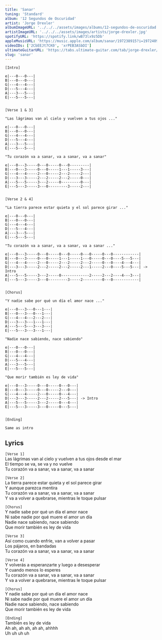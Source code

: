 ```yaml
---
title: 'Sanar'
tuning: 'Standard'
album: '12 Segundos de Oscuridad'
artist: 'Jorge Drexler'
albumImageURL: '../../../assets/images/albums/12-segundos-de-oscuridad.jpg'
artistImageURL: '../../../assets/images/artists/jorge-drexler.jpg'
spotifyURL: 'https://spotify.link/wB73lx9z5Db'
appleMusicURL: 'https://music.apple.com/album/sanar/197238915?i=197240964&l'
videoIDs: ['2CbEEJt7CK0', 'xrPEB3ASbDI']
ultimateGuitarURL: 'https://tabs.ultimate-guitar.com/tab/jorge-drexler/sanar-tabs-4067554'
slug: 'sanar'
---
```


```
[Intro]

e|---0---0---|
B|---0---0---|
G|---4---4---|
D|---5---4---|
A|---3---5---|
E|---5---5---|


[Verse 1 & 3]

"Las lágrimas van al cielo y vuelven a tus ojos ..."

e|---0---0---|
B|---0---0---|
G|---4---4---|
D|---5---4---|
A|---3---5---|
E|---5---5---|

"Tu corazón va a sanar, va a sanar, va a sanar"

e|---0---3-----0---0-----0---0---------|
B|---0---3-----0---0-----1---1-----3---|
G|---4---4-----2---0-----2---2-----2---|
D|---3---3-----2---2-----2---2-----0---|
A|---5---5-----3---2-----0---------0---|
E|---5---3-----3---0---------3-----2---|


[Verse 2 & 4]

"La tierra parece estar quieta y el sol parece girar ..."

e|---0---0---|
B|---0---0---|
G|---4---4---|
D|---5---4---|
A|---3---5---|
E|---5---5---|

"Tu corazón va a sanar, va a sanar, va a sanar ..."

e|---0---3-----0---0-----0---0-----0---0-----0---0------------|
B|---0---3-----0---0-----1---1-----1---0-----0---0----5---5---|
G|---4---4-----2---0-----2---2-----2---2-----0---0----4---4---|
D|---3---3-----2---2-----2---2-----2---1-----2---0----5---5---| -> Intro
A|---5---5-----3---2-----0-------------2-----2---2----4---3---|
E|---5---3-----3---0---------3-----2---------0---0------------|


[Chorus]

"Y nadie sabe por qué un día el amor nace ..."

e|---0---3---0---1---|
B|---0---3---0---1---|
G|---4---4---2---2---|
D|---3---3---1---1---|
A|---5---5---3---3---|
E|---5---3---3---1---|

"Nadie nace sabiendo, nace sabiendo"

e|---0---0---|
B|---0---0---|
G|---4---4---|
D|---5---4---|
A|---3---5---|
E|---5---5---|

"Que morir también es ley de vida"

e|---0---3-----0---0-----0---0---|
B|---0---3-----0---0-----2---0---|
G|---4---4-----2---0-----0---4---|
D|---3---3-----2---2-----2---5---| -> Intro
A|---5---5-----3---2-----0---4---|
E|---5---3-----3---0-----0---5---|


[Ending]

Same as intro

```

## Lyrics

`[Verse 1]`  
Las lágrimas van al cielo y vuelven a tus ojos desde el mar  
El tiempo se va, se va y no vuelve  
Tu corazón va a sanar, va a sanar, va a sanar

`[Verse 2]`  
La tierra parece estar quieta y el sol parece girar  
Y aunque parezca mentira  
Tu corazón va a sanar, va a sanar, va a sanar  
Y va a volver a quebrarse, mientras le toque pulsar

`[Chorus]`  
Y nadie sabe por qué un día el amor nace  
Ni sabe nadie por qué muere el amor un día  
Nadie nace sabiendo, nace sabiendo  
Que morir también es ley de vida

`[Verse 3]`  
Así como cuando enfríe, van a volver a pasar  
Los pájaros, en bandadas  
Tu corazón va a sanar, va a sanar, va a sanar

`[Verse 4]`  
Y volverás a esperanzarte y luego a desesperar  
Y cuando menos lo esperes  
Tu corazón va a sanar, va a sanar, va a sanar  
Y va a volver a quebrarse, mientras le toque pulsar

`[Chorus]`  
Y nadie sabe por qué un día el amor nace  
Ni sabe nadie por qué muere el amor un día  
Nadie nace sabiendo, nace sabiendo  
Que morir también es ley de vida

`[Ending]`  
También es ley de vida  
Ah ah, ah ah, ah ah, ahhhh  
Uh uh uh uh

